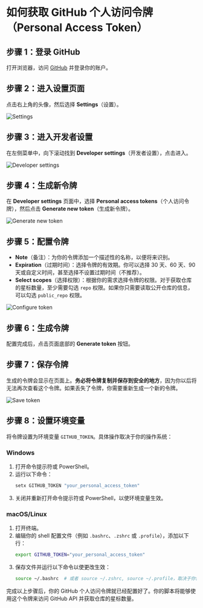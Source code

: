 # 如何获取 GitHub 个人访问令牌（Personal Access Token）

## 步骤 1：登录 GitHub

打开浏览器，访问 [GitHub](https://github.com/) 并登录你的账户。

## 步骤 2：进入设置页面

点击右上角的头像，然后选择 **Settings**（设置）。

![Settings](https://docs.github.com/assets/images/help/settings/userbar-account-settings.png)

## 步骤 3：进入开发者设置

在左侧菜单中，向下滚动找到 **Developer settings**（开发者设置），点击进入。

![Developer settings](https://docs.github.com/assets/images/help/settings/developer-settings.png)

## 步骤 4：生成新令牌

在 **Developer settings** 页面中，选择 **Personal access tokens**（个人访问令牌），然后点击 **Generate new token**（生成新令牌）。

![Generate new token](https://docs.github.com/assets/images/help/settings/personal-access-tokens.png)

## 步骤 5：配置令牌

- **Note**（备注）：为你的令牌添加一个描述性的名称，以便将来识别。
- **Expiration**（过期时间）：选择令牌的有效期。你可以选择 30 天、60 天、90 天或自定义时间，甚至选择不设置过期时间（不推荐）。
- **Select scopes**（选择权限）：根据你的需求选择令牌的权限。对于获取仓库的星标数量，至少需要勾选 `repo` 权限。如果你只需要读取公开仓库的信息，可以勾选 `public_repo` 权限。

![Configure token](https://docs.github.com/assets/images/help/settings/personal-access-token-scopes.png)

## 步骤 6：生成令牌

配置完成后，点击页面底部的 **Generate token** 按钮。

## 步骤 7：保存令牌

生成的令牌会显示在页面上。**务必将令牌复制并保存到安全的地方**，因为你以后将无法再次查看这个令牌。如果丢失了令牌，你需要重新生成一个新的令牌。

![Save token](https://docs.github.com/assets/images/help/settings/personal-access-token.png)

## 步骤 8：设置环境变量

将令牌设置为环境变量 `GITHUB_TOKEN`。具体操作取决于你的操作系统：

### Windows

1. 打开命令提示符或 PowerShell。
2. 运行以下命令：
   ```sh
   setx GITHUB_TOKEN "your_personal_access_token"
   ```
3. 关闭并重新打开命令提示符或 PowerShell，以使环境变量生效。

### macOS/Linux

1. 打开终端。
2. 编辑你的 shell 配置文件（例如 `.bashrc`、`.zshrc` 或 `.profile`），添加以下行：
   ```sh
   export GITHUB_TOKEN="your_personal_access_token"
   ```
3. 保存文件并运行以下命令以使更改生效：
   ```sh
   source ~/.bashrc  # 或者 source ~/.zshrc, source ~/.profile，取决于你使用的 shell
   ```

完成以上步骤后，你的 GitHub 个人访问令牌就已经配置好了。你的脚本将能够使用这个令牌来访问 GitHub API 并获取仓库的星标数量。
